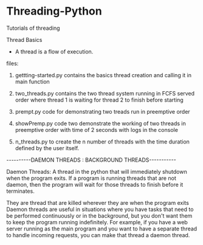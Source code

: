 # Threading-Python
Tutorials of threading 

Thread Basics
- A thread is a flow of execution.

files: 
1. gettting-started.py 
  contains the basics thread creation and calling it in main function 

2. two_threads.py
  contains the two thread system running in FCFS served order where thread 1 is waiting for thread 2 to finish before starting

3. prempt.py 
  code for demonstrating two treads run in preemptive order 

4. showPremp.py 
  code two demonstrate the working of two threads in preemptive order with time of 2 seconds with logs in the console

5. n_threads.py
  to create the n number of threads with the time duration defined by the user itself.

----------DAEMON THREADS : BACKGROUND THREADS-----------

Daemon Threads: A thread in the python that will immediately shutdown when the program exits. If a program is running threads that are not daemon, then the program will wait for those threads to finish before it terminates.

They are thread that are killed wherever they are when the program exits
Daemon threads are useful in situations where you have tasks that need to be performed continuously or in the background, but you don't want them to keep the program running indefinitely. 
For example, if you have a web server running as the main program and you want to have a separate thread to handle incoming requests, you can make that thread a daemon thread. 